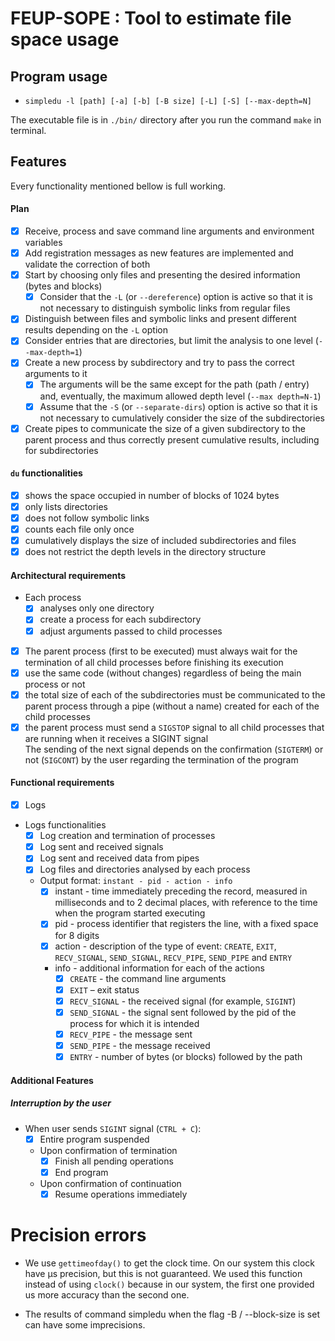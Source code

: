# FEUP-SOPE : Tool to estimate file space usage

## Program usage
- `simpledu -l [path] [-a] [-b] [-B size] [-L] [-S] [--max-depth=N]`

The executable file is in `./bin/` directory after you run the command `make` in terminal.

## Features
Every functionality mentioned bellow is full working.

#### Plan
- [x] Receive, process and save command line arguments and environment variables
- [X] Add registration messages as new features are implemented and validate the correction of both
- [x] Start by choosing only files and presenting the desired information (bytes and blocks)
  - [x] Consider that the `-L` (or `--dereference`) option is active so that it is not necessary to distinguish symbolic links from regular files
- [x] Distinguish between files and symbolic links and present different results depending on the `-L` option
- [x] Consider entries that are directories, but limit the analysis to one level (`--max-depth=1`)
- [x] Create a new process by subdirectory and try to pass the correct arguments to it
  - [x] The arguments will be the same except for the path (path / entry) and, eventually, the maximum allowed depth level (`--max depth=N-1`)
  - [x] Assume that the `-S` (or `--separate-dirs`) option is active so that it is not necessary to cumulatively consider the size of the subdirectories
- [x] Create pipes to communicate the size of a given subdirectory to the parent process and thus correctly present cumulative results, including for subdirectories

#### `du` functionalities
- [x] shows the space occupied in number of blocks of 1024 bytes
- [x] only lists directories
- [x] does not follow symbolic links
- [x] counts each file only once
- [x] cumulatively displays the size of included subdirectories and files
- [x] does not restrict the depth levels in the directory structure

#### Architectural requirements
- Each process
  - [x] analyses only one directory
  - [x] create a process for each subdirectory
  - [x] adjust arguments passed to child processes
- [x] The parent process (first to be executed) must always wait for the termination of all child processes before finishing its execution
- [x] use the same code (without changes) regardless of being the main process or not
- [x] the total size of each of the subdirectories must be communicated to the parent process through a pipe (without a name) created for each of the child processes
- [x] the parent process must send a `SIGSTOP` signal to all child processes that are running when it receives a SIGINT signal  
  The sending of the next signal depends on the confirmation (`SIGTERM`) or not (`SIGCONT`) by the user regarding the termination of the program

#### Functional requirements
- [x] Logs
- Logs functionalities
  - [x] Log creation and termination of processes
  - [x] Log sent and received signals
  - [x] Log sent and received data from pipes
  - [x] Log files and directories analysed by each process
  - Output format: `instant - pid - action - info`
    - [x] instant - time immediately preceding the record, measured in milliseconds and to 2 decimal places, with reference to the time when the program started executing
    - [x] pid - process identifier that registers the line, with a fixed space for 8 digits
    - [x] action - description of the type of event: `CREATE`, `EXIT`, `RECV_SIGNAL`, `SEND_SIGNAL`, `RECV_PIPE`, `SEND_PIPE` and `ENTRY`
    - info - additional information for each of the actions
      - [x] `CREATE` - the command line arguments
      - [x] `EXIT` – exit status
      - [x] `RECV_SIGNAL` - the received signal (for example, `SIGINT`)
      - [x] `SEND_SIGNAL` - the signal sent followed by the pid of the process for which it is intended
      - [x] `RECV_PIPE` - the message sent
      - [x] `SEND_PIPE` - the message received
      - [x] `ENTRY` - number of bytes (or blocks) followed by the path

#### Additional Features
##### Interruption by the user
- When user sends `SIGINT` signal (`CTRL + C`):
  - [x] Entire program suspended
  - Upon confirmation of termination
    - [x] Finish all pending operations
    - [x] End program
  - Upon confirmation of continuation
    - [x] Resume operations immediately

# Precision errors

- We use `gettimeofday()` to get the clock time. On our system this clock have µs precision, but this is not guaranteed. We used this function instead of using `clock()` because in our system, the first one provided us more accuracy than the second one. 

- The results of command simpledu when the flag -B / --block-size is set can have some imprecisions.

